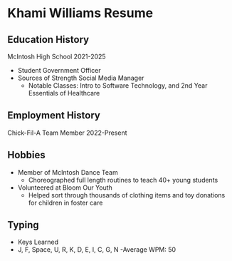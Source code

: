 # Khami Williams Resume

## Education History
 McIntosh High School 2021-2025
 - Student Government Officer 
 - Sources of Strength Social Media Manager
   - Notable Classes: Intro to Software Technology, and 2nd Year Essentials of Healthcare 
## Employment History
Chick-Fil-A Team Member 2022-Present
## Hobbies
- Member of McIntosh Dance Team
  - Choreographed full length routines to teach 40+ young students 
- Volunteered at Bloom Our Youth 
  - Helped sort through thousands of clothing items and toy donations for children in foster care
## Typing
- Keys Learned
 - J, F, Space, U, R, K, D, E, I, C, G, N
-Average WPM: 50
